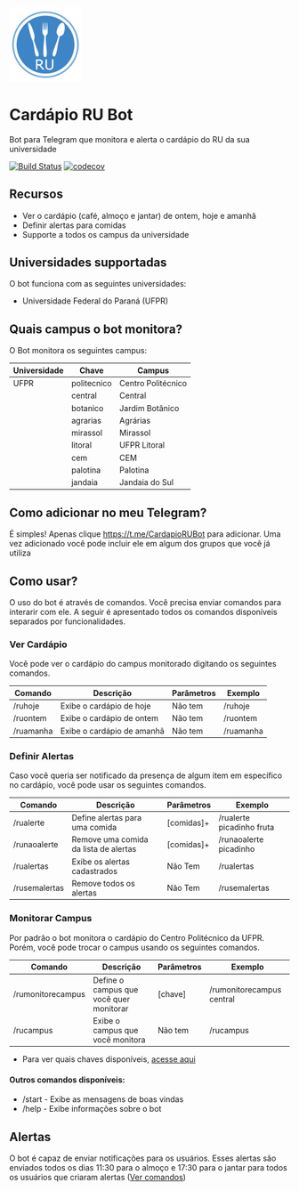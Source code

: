 
<img src="https://raw.githubusercontent.com/thiagodnf/cardapio-ru-bot/master/src/main/resources/images/logo.png" width="130px"/>


# Cardápio RU Bot

Bot para Telegram que monitora e alerta o cardápio do RU da sua universidade

[![Build Status](https://travis-ci.org/thiagodnf/cardapio-ru-bot.svg?branch=master)](https://travis-ci.org/thiagodnf/cardapio-ru-bot)
[![codecov](https://codecov.io/gh/thiagodnf/cardapio-ru-bot/branch/master/graph/badge.svg)](https://codecov.io/gh/thiagodnf/cardapio-ru-bot)

## Recursos

- Ver o cardápio (café, almoço e jantar) de ontem, hoje e amanhã
- Definir alertas para comidas
- Supporte a todos os campus da universidade

## Universidades supportadas

O bot funciona com as seguintes universidades:

 - Universidade Federal do Paraná (UFPR)

## Quais campus o bot monitora?

O Bot monitora os seguintes campus:

|Universidade | Chave               |     Campus          |
|-------------|---------------------|---------------------|
|   UFPR      | politecnico         | Centro Politécnico  |
|             | central             | Central             |
|             | botanico            | Jardim Botânico     |
|             | agrarias            | Agrárias            |
|             | mirassol            | Mirassol            |
|             | litoral             | UFPR Litoral        |
|             | cem                 | CEM                 |
|             | palotina            | Palotina            |
|             | jandaia             | Jandaia do Sul      |

## Como adicionar no meu Telegram?

É simples! Apenas clique https://t.me/CardapioRUBot para adicionar. Uma vez adicionado você pode incluir ele em algum dos grupos que você já utiliza

## Como usar?

O uso do bot é através de comandos. Você precisa enviar comandos para interarir com ele. A seguir é apresentado todos os comandos disponíveis separados por funcionalidades.

### Ver Cardápio

Você pode ver o cardápio do campus monitorado digitando os seguintes comandos.

| Comando   | Descrição                   | Parâmetros  | Exemplo    |
|-----------|-----------------------------|-------------|------------|
|/ruhoje    | Exibe o cardápio de hoje    | Não tem     | /ruhoje    |
|/ruontem   | Exibe o cardápio de ontem   | Não tem     | /ruontem   |
|/ruamanha  | Exibe o cardápio de amanhã  | Não tem     | /ruamanha  |

### Definir Alertas

Caso você queria ser notificado da presença de algum item em específico no cardápio, você pode usar os seguintes comandos.

| Comando       | Descrição                             | Parâmetros  | Exemplo                   |
|---------------|---------------------------------------|-------------|---------------------------|
|/rualerte      | Define alertas para uma comida        | [comidas]+  | /rualerte picadinho fruta |
|/runaoalerte   | Remove uma comida da lista de alertas | [comidas]+  | /runaoalerte picadinho    |
|/rualertas     | Exibe os alertas cadastrados          | Não Tem     | /rualertas                |
|/rusemalertas  | Remove todos os alertas               | Não Tem     | /rusemalertas             |

### Monitorar Campus

Por padrão o bot monitora o cardápio do Centro Politécnico da UFPR. Porém, você pode trocar o campus usando os seguintes comandos.

| Comando           | Descrição                               | Parâmetros  | Exemplo                   |
|-------------------|-----------------------------------------|-------------|---------------------------|
|/rumonitorecampus  | Define o campus que você quer monitorar | [chave]     | /rumonitorecampus central |
|/rucampus          | Exibe o campus que você monitora        | Não tem     | /rucampus                 |

* Para ver quais chaves disponíveis, [acesse aqui](#quais-campus-o-bot-monitora)

#### Outros comandos disponíveis:

- /start - Exibe as mensagens de boas vindas
- /help - Exibe informações sobre o bot

## Alertas

O bot é capaz de enviar notificações para os usuários. Esses alertas são enviados todos os dias 11:30 para o almoço e 17:30 para o jantar para todos os usuários que criaram alertas ([Ver comandos](#definir-alertas))
